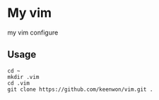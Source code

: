 # My vim

my vim configure

## Usage

```shell
cd ~
mkdir .vim
cd .vim
git clone https://github.com/keenwon/vim.git .
```